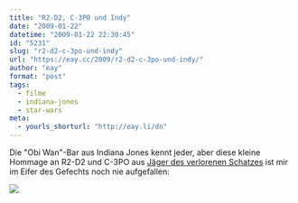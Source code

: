 ```yaml
---
title: "R2-D2, C-3PO und Indy"
date: "2009-01-22"
datetime: "2009-01-22 22:30:45"
id: "5231"
slug: "r2-d2-c-3po-und-indy"
url: "https://eay.cc/2009/r2-d2-c-3po-und-indy/"
author: "eay"
format: "post"
tags:
  - filme
  - indiana-jones
  - star-wars
meta:
  - yourls_shorturl: "http://eay.li/dn"
---
```


Die "Obi Wan"-Bar aus Indiana Jones kennt jeder, aber diese kleine Hommage an R2-D2 und C-3PO aus [Jäger des verlorenen Schatzes](http://de.wikipedia.org/wiki/J%C3%A4ger_des_verlorenen_Schatzes) ist mir im Eifer des Gefechts noch nie aufgefallen:

![](https://eay.cc/uploads/2009/indy_r2d2.jpg)
